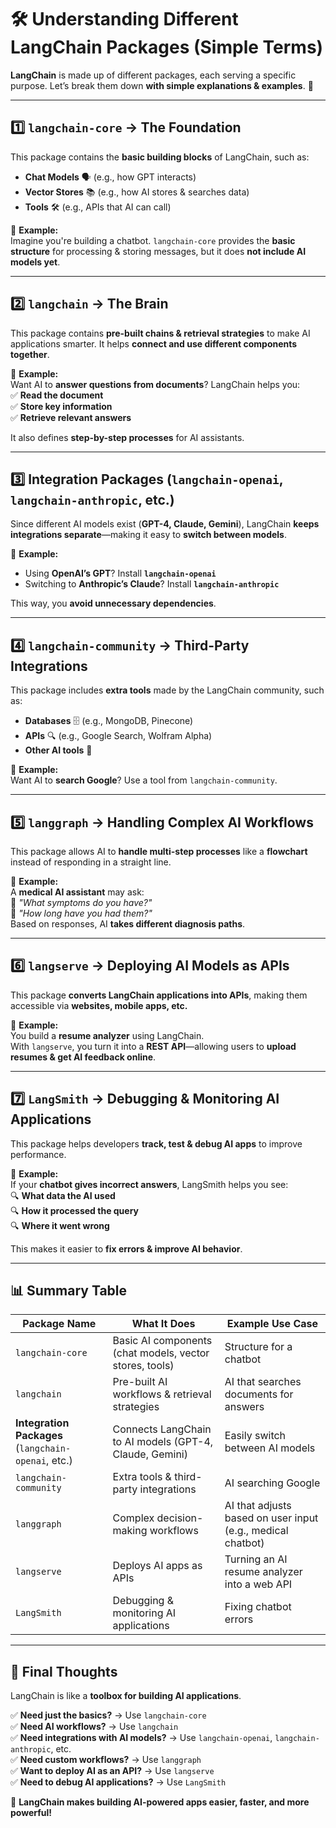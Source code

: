 # 🛠️ Understanding Different LangChain Packages (Simple Terms)

**LangChain** is made up of different packages, each serving a specific purpose. Let’s break them down **with simple explanations & examples**. 🚀  

---

## 1️⃣ `langchain-core` → **The Foundation**  
This package contains the **basic building blocks** of LangChain, such as:  
- **Chat Models** 🗣️ (e.g., how GPT interacts)  
- **Vector Stores** 📚 (e.g., how AI stores & searches data)  
- **Tools** 🛠️ (e.g., APIs that AI can call)  

🔹 **Example:**  
Imagine you're building a chatbot. `langchain-core` provides the **basic structure** for processing & storing messages, but it does **not include AI models yet**.  

---

## 2️⃣ `langchain` → **The Brain**  
This package contains **pre-built chains & retrieval strategies** to make AI applications smarter. It helps **connect and use different components together**.  

🔹 **Example:**  
Want AI to **answer questions from documents**? LangChain helps you:  
✅ **Read the document**  
✅ **Store key information**  
✅ **Retrieve relevant answers**  

It also defines **step-by-step processes** for AI assistants.  

---

## 3️⃣ **Integration Packages** (`langchain-openai`, `langchain-anthropic`, etc.)  
Since different AI models exist (**GPT-4, Claude, Gemini**), LangChain **keeps integrations separate**—making it easy to **switch between models**.  

🔹 **Example:**  
- Using **OpenAI’s GPT**? Install **`langchain-openai`**  
- Switching to **Anthropic’s Claude**? Install **`langchain-anthropic`**  

This way, you **avoid unnecessary dependencies**.  

---

## 4️⃣ `langchain-community` → **Third-Party Integrations**  
This package includes **extra tools** made by the LangChain community, such as:  
- **Databases** 🗄️ (e.g., MongoDB, Pinecone)  
- **APIs** 🔍 (e.g., Google Search, Wolfram Alpha)  
- **Other AI tools** 🤖  

🔹 **Example:**  
Want AI to **search Google**? Use a tool from `langchain-community`.  

---

## 5️⃣ `langgraph` → **Handling Complex AI Workflows**  
This package allows AI to **handle multi-step processes** like a **flowchart** instead of responding in a straight line.  

🔹 **Example:**  
A **medical AI assistant** may ask:  
💬 _"What symptoms do you have?"_  
💬 _"How long have you had them?"_  
Based on responses, AI **takes different diagnosis paths**.  

---

## 6️⃣ `langserve` → **Deploying AI Models as APIs**  
This package **converts LangChain applications into APIs**, making them accessible via **websites, mobile apps, etc.**  

🔹 **Example:**  
You build a **resume analyzer** using LangChain.  
With `langserve`, you turn it into a **REST API**—allowing users to **upload resumes & get AI feedback online**.  

---

## 7️⃣ `LangSmith` → **Debugging & Monitoring AI Applications**  
This package helps developers **track, test & debug AI apps** to improve performance.  

🔹 **Example:**  
If your **chatbot gives incorrect answers**, LangSmith helps you see:  
🔍 **What data the AI used**  
🔍 **How it processed the query**  
🔍 **Where it went wrong**  

This makes it easier to **fix errors & improve AI behavior**.  

---

## 📊 Summary Table  

| **Package Name**        | **What It Does**                                   | **Example Use Case**                     |
|------------------------|--------------------------------------------------|-----------------------------------------|
| `langchain-core`       | Basic AI components (chat models, vector stores, tools) | Structure for a chatbot                 |
| `langchain`            | Pre-built AI workflows & retrieval strategies    | AI that searches documents for answers  |
| **Integration Packages** (`langchain-openai`, etc.) | Connects LangChain to AI models (GPT-4, Claude, Gemini) | Easily switch between AI models         |
| `langchain-community`  | Extra tools & third-party integrations           | AI searching Google                     |
| `langgraph`            | Complex decision-making workflows                | AI that adjusts based on user input (e.g., medical chatbot) |
| `langserve`            | Deploys AI apps as APIs                          | Turning an AI resume analyzer into a web API |
| `LangSmith`            | Debugging & monitoring AI applications           | Fixing chatbot errors                   |

---

## 🎯 **Final Thoughts**  
LangChain is like a **toolbox for building AI applications**.  

✅ **Need just the basics?** → Use `langchain-core`  
✅ **Need AI workflows?** → Use `langchain`  
✅ **Need integrations with AI models?** → Use `langchain-openai`, `langchain-anthropic`, etc.  
✅ **Need custom workflows?** → Use `langgraph`  
✅ **Want to deploy AI as an API?** → Use `langserve`  
✅ **Need to debug AI applications?** → Use `LangSmith`  

🚀 **LangChain makes building AI-powered apps easier, faster, and more powerful!**  
